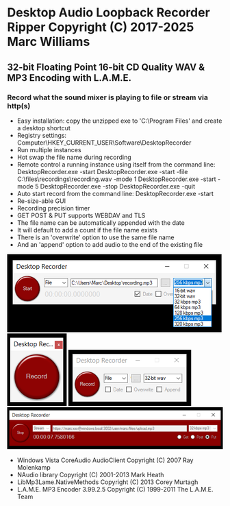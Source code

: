 # Desktop Audio Loopback Recorder Ripper Copyright (C) 2017-2025 Marc Williams

## 32-bit Floating Point 16-bit CD Quality WAV & MP3 Encoding with L.A.M.E.
### Record what the sound mixer is playing to file or stream via http(s)

* Easy installation: copy the unzipped exe to 'C:\Program Files\' and create a desktop shortcut
* Registry settings: Computer\\HKEY_CURRENT_USER\\Software\\DesktopRecorder
* Run multiple instances
* Hot swap the file name during recording
* Remote control a running instance using itself from the command line:
    DesktopRecorder.exe -start
    DesktopRecorder.exe -start -file C:\files\recordings\recording.wav -mode 1
    DesktopRecorder.exe -start -mode 5
    DesktopRecorder.exe -stop
    DesktopRecorder.exe -quit
* Auto start record from the command line: DesktopRecorder.exe -start
* Re-size-able GUI
* Recording precision timer
* GET POST & PUT supports WEBDAV and TLS
* The file name can be automatically appended with the date
* It will default to add a count if the file name exists
* There is an 'overwrite' option to use the same file name
* And an 'append' option to add audio to the end of the existing file

![alt desktop recorder](https://github.com/marc365/Windows-DesktopRecorder/raw/master/DesktopRecorder.PNG)
![alt desktop recorder button](https://github.com/marc365/Windows-DesktopRecorder/raw/master/DesktopRecorderButton.PNG)
![alt desktop recorder small](https://github.com/marc365/Windows-DesktopRecorder/raw/master/DesktopRecorderSmall.PNG)
![alt desktop recorder stream](https://github.com/marc365/Windows-DesktopRecorder/raw/master/DesktopRecorderStream.PNG)

* Windows Vista CoreAudio AudioClient Copyright (C) 2007 Ray Molenkamp
* NAudio library Copyright (C) 2001-2013 Mark Heath
* LibMp3Lame.NativeMethods Copyright (C) 2013 Corey Murtagh
* L.A.M.E. MP3 Encoder 3.99.2.5 Copyright (C) 1999-2011 The L.A.M.E. Team
